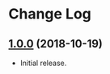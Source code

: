 # Change Log

## [1.0.0](https://github.com/thebigmunch/audio-metadata/releases/tag/1.0.0) (2018-10-19)

* Initial release.
